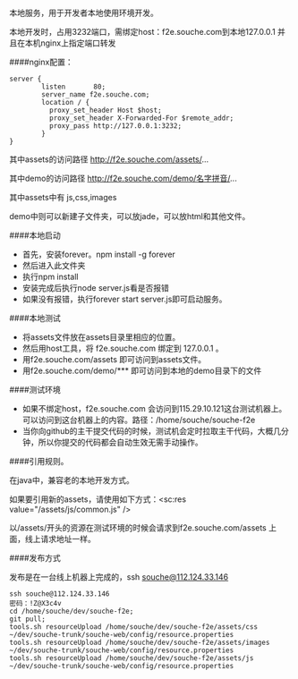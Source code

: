 ###

本地服务，用于开发者本地使用环境开发。

本地开发时，占用3232端口，需绑定host：f2e.souche.com到本地127.0.0.1 并且在本机nginx上指定端口转发

####nginx配置：

```
server {
        listen       80;
        server_name f2e.souche.com;
        location / {
          proxy_set_header Host $host;
          proxy_set_header X-Forwarded-For $remote_addr;
          proxy_pass http://127.0.0.1:3232;
        }
}
```

其中assets的访问路径  http://f2e.souche.com/assets/...

其中demo的访问路径  http://f2e.souche.com/demo/名字拼音/...

其中assets中有 js,css,images 

demo中则可以新建子文件夹，可以放jade，可以放html和其他文件。

####本地启动

 * 首先，安装forever。npm install -g forever
 * 然后进入此文件夹
 * 执行npm install
 * 安装完成后执行node server.js看是否报错
 * 如果没有报错，执行forever start server.js即可启动服务。

####本地测试

 * 将assets文件放在assets目录里相应的位置。
 * 然后用host工具，将 f2e.souche.com 绑定到 127.0.0.1 。
 * 用f2e.souche.com/assets 即可访问到assets文件。
 * 用f2e.souche.com/demo/*** 即可访问到本地的demo目录下的文件

####测试环境

 * 如果不绑定host，f2e.souche.com 会访问到115.29.10.121这台测试机器上。可以访问到这台机器上的内容。路径：/home/souche/souche-f2e
 * 当你向github的主干提交代码的时候，测试机会定时拉取主干代码，大概几分钟，所以你提交的代码都会自动生效无需手动操作。


####引用规则。

在java中，兼容老的本地开发方式。

如果要引用新的assets，请使用如下方式：<sc:res value="/assets/js/common.js" />

以/assets/开头的资源在测试环境的时候会请求到f2e.souche.com/assets 上面，线上请求地址一样。

####发布方式

发布是在一台线上机器上完成的，ssh souche@112.124.33.146


```
ssh souche@112.124.33.146
密码：!Z@X3c4v
cd /home/souche/dev/souche-f2e;
git pull;
tools.sh resourceUpload /home/souche/dev/souche-f2e/assets/css ~/dev/souche-trunk/souche-web/config/resource.properties
tools.sh resourceUpload /home/souche/dev/souche-f2e/assets/images ~/dev/souche-trunk/souche-web/config/resource.properties
tools.sh resourceUpload /home/souche/dev/souche-f2e/assets/js ~/dev/souche-trunk/souche-web/config/resource.properties
```


